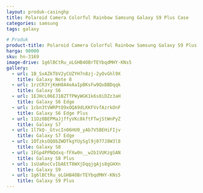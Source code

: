 ```yaml
---
layout: produk-casinghp
title: Polaroid Camera Colorful Rainbow Samsung Galaxy S9 Plus Case
categories: samsung
tags: galaxy

# Produk
product-title: Polaroid Camera Colorful Rainbow Samsung Galaxy S9 Plus Case
harga: 90000
sku: hn-3169
image-drive: 1g6lBCtRu_oLGHB4OBrTEYbqdMHY-KNs5
gallery:
  - url: 1B_SxAZkTbV2yCUZYH7n8zj-2yOvGhl9X
    title: Galaxy Note 8
  - url: 1rzCR3YjKmH8A4eAaIpBKsFw9QxBBDqqk
    title: Galaxy S6
  - url: 1EJHcL06EJ1BZTfPWyWGK1k6s8iDZz3aH
    title: Galaxy S6 Edge
  - url: 1cbn3tVWRPtO9xOQA9dLKKFVvfAzrkOnF
    title: Galaxy S6 Edge Plus
  - url: 11Oz0BEPMaJjffyVKc8kftFTwjStWnPyZ
    title: Galaxy S7
  - url: 1l7kQ-_GtvcIn06HU0_yAb7V5BEHiFIjv
    title: Galaxy S7 Edge
  - url: 1OTzksOQ8bZWDTkgYUySgl9j077J8W3l8
    title: Galaxy S8
  - url: 1FGp4PPNQdxq-fFXw0n__w2b1VUKzgSAN
    title: Galaxy S8 Plus
  - url: 1sUaRocCvIbAEtT8WXjDqqjgAjs8gGHXn
    title: Galaxy S9
  - url: 1g6lBCtRu_oLGHB4OBrTEYbqdMHY-KNs5
    title: Galaxy S9 Plus
---
```

